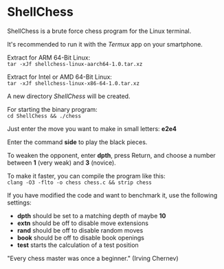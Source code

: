 # ShellChess
ShellChess is a brute force chess program for the Linux terminal.  

It's recommended to run it with the *Termux* app on your smartphone.

Extract for ARM 64-Bit Linux:  
`tar -xJf shellchess-linux-aarch64-1.0.tar.xz`

Extract for Intel or AMD 64-Bit Linux:  
`tar -xJf shellchess-linux-x86-64-1.0.tar.xz`

A new directory *ShellChess* will be created.

For starting the binary program:  
`cd ShellChess && ./chess`

Just enter the move you want to make in small letters: **e2e4**

Enter the command **side** to play the black pieces.

To weaken the opponent, enter **dpth**, press Return, and choose a number between **1** (very weak) and **3** (novice).

To make it faster, you can compile the program like this:  
`clang -O3 -flto -o chess chess.c && strip chess`

If you have modified the code and want to benchmark it, use the following settings:
- **dpth** should be set to a matching depth of maybe **10**  
- **extn** should be off to disable move extensions  
- **rand** should be off to disable random moves  
- **book** should be off to disable book openings  
- **test** starts the calculation of a test position

"Every chess master was once a beginner."
(Irving Chernev)

